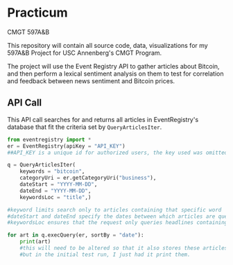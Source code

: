 # Practicum
CMGT 597A&B

This repository will contain all source code, data, visualizations for my 597A&B Project for USC Annenberg's CMGT Program.

The project will use the Event Registry API to gather articles about Bitcoin, and then perform a lexical sentiment analysis on them to test for correlation and feedback between news sentiment and Bitcoin prices.


## API Call

This API call searches for and returns all articles in EventRegistry's database that fit the criteria set by `QueryArticlesIter`.


```python
from eventregistry import *
er = EventRegistry(apiKey = "API_KEY")
##API_KEY is a unique id for authorized users, the key used was omitted.

q = QueryArticlesIter(
    keywords = "bitcoin",
    categoryUri = er.getCategoryUri("business"),
    dateStart = "YYYY-MM-DD",
    dateEnd = "YYYY-MM-DD",
    keywordsLoc = "title",) 

#keyword limits search only to articles containing that specific word
#dateStart and dateEnd specify the dates between which articles are queried in the request
#keywordsLoc ensures that the request only queries headlines containing the keyword

for art in q.execQuery(er, sortBy = "date"):
    print(art)
    #this will need to be altered so that it also stores these articles for somewhere
    #but in the initial test run, I just had it print them.
```
